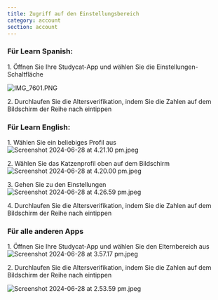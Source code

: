 ```yaml
---
title: Zugriff auf den Einstellungsbereich 
category: account
section: account
---
```


### **Für Learn Spanish:**

1\. Öffnen Sie Ihre Studycat-App und wählen Sie die Einstellungen-Schaltfläche

![IMG_7601.PNG](https://help.studycat.com/hc/article_attachments/34518228606873)

2\. Durchlaufen Sie die Altersverifikation, indem Sie die Zahlen auf dem Bildschirm der Reihe nach eintippen


### **Für Learn English:**

1\. Wählen Sie ein beliebiges Profil aus
![Screenshot 2024-06-28 at 4.21.10 pm.jpeg](https://help.studycat.com/hc/article_attachments/34518228607769)

2\. Wählen Sie das Katzenprofil oben auf dem Bildschirm
![Screenshot 2024-06-28 at 4.20.00 pm.jpeg](https://help.studycat.com/hc/article_attachments/34518215417241)

3\. Gehen Sie zu den Einstellungen
![Screenshot 2024-06-28 at 4.26.59 pm.jpeg](https://help.studycat.com/hc/article_attachments/34518215418265)

4\. Durchlaufen Sie die Altersverifikation, indem Sie die Zahlen auf dem Bildschirm der Reihe nach eintippen


### **Für alle anderen Apps**

1\. Öffnen Sie Ihre Studycat-App und wählen Sie den Elternbereich aus
![Screenshot 2024-06-28 at 3.57.17 pm.jpeg](https://help.studycat.com/hc/article_attachments/34518228611353)

2\. Durchlaufen Sie die Altersverifikation, indem Sie die Zahlen auf dem Bildschirm der Reihe nach eintippen

![Screenshot 2024-06-28 at 2.53.59 pm.jpeg](https://help.studycat.com/hc/article_attachments/34518215421977)